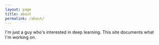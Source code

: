 ```yaml
---
layout: page
title: about
permalink: /about/
---
```


I'm just a guy who's interested in deep learning.
This site documents what I'm working on.

